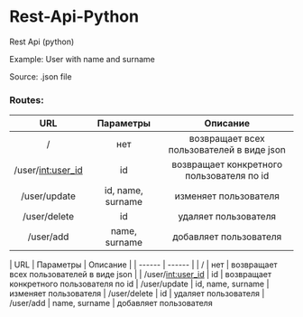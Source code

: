 # Rest-Api-Python
Rest Api (python)

Example:
User with name and surname

Source:
    .json file

### Routes:

| URL | Параметры | Описание |
|     :---:      |     :---:      |     :---:      |
| /   | нет     |  возвращает всех пользователей в виде json    |
| /user/<int:user_id>     | id       | возвращает конкретного пользователя по id      |
| /user/update   | id, name, surname     | изменяет пользователя    |
| /user/delete   | id     | удаляет пользователя    |
| /user/add   | name, surname     | добавляет пользователя    |


| URL | Параметры | Описание |
| ------ | ------ |
| / | нет | возвращает всех пользователей в виде json |
| /user/<int:user_id> | id | возвращает конкретного пользователя по id
| /user/update | id, name, surname | изменяет пользователя
| /user/delete | id | удаляет пользователя
| /user/add | name, surname | добавляет пользователя
